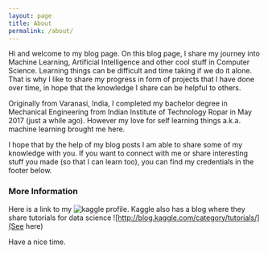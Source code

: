```yaml
---
layout: page
title: About
permalink: /about/
---
```


Hi and welcome to my blog page. On this blog page, I share my journey into Machine Learning, Artificial Intelligence and other cool stuff in Computer Science. Learning things can be difficult and time taking if we do it alone. That is why I like to share my progress in form of projects that I have done over time, in hope that the knowledge I share can be helpful to others.

Originally from Varanasi, India, I completed my bachelor degree in Mechanical Engineering from Indian Institute of Technology Ropar in May 2017 (just a while ago). However my love for self learning things a.k.a. machine learning brought me here.

I hope that by the help of my blog posts I am able to share some of my knowledge with you.
If you want to connect with me or share interesting stuff you made (so that I can learn too), you can find my credentials in the footer below.

### More Information

Here is a link to my ![kaggle](https://www.kaggle.com/shalabh1) profile. Kaggle also has a blog where they share tutorials for data science ![http://blog.kaggle.com/category/tutorials/](See here)

Have a nice time.
